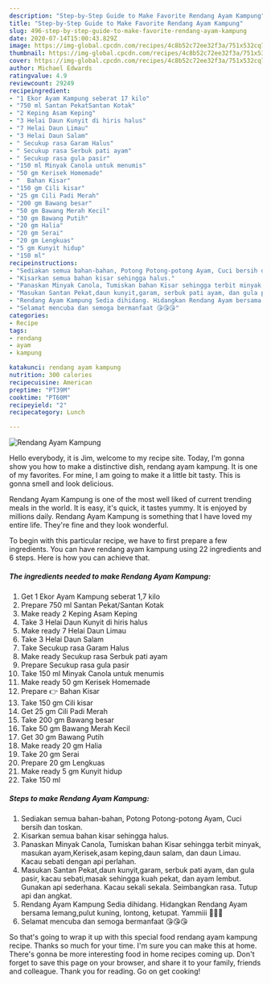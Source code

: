 ```yaml
---
description: "Step-by-Step Guide to Make Favorite Rendang Ayam Kampung"
title: "Step-by-Step Guide to Make Favorite Rendang Ayam Kampung"
slug: 496-step-by-step-guide-to-make-favorite-rendang-ayam-kampung
date: 2020-07-14T15:00:43.829Z
image: https://img-global.cpcdn.com/recipes/4c8b52c72ee32f3a/751x532cq70/rendang-ayam-kampung-resipi-foto-utama.jpg
thumbnail: https://img-global.cpcdn.com/recipes/4c8b52c72ee32f3a/751x532cq70/rendang-ayam-kampung-resipi-foto-utama.jpg
cover: https://img-global.cpcdn.com/recipes/4c8b52c72ee32f3a/751x532cq70/rendang-ayam-kampung-resipi-foto-utama.jpg
author: Michael Edwards
ratingvalue: 4.9
reviewcount: 29249
recipeingredient:
- "1 Ekor Ayam Kampung seberat 17 kilo"
- "750 ml Santan PekatSantan Kotak"
- "2 Keping Asam Keping"
- "3 Helai Daun Kunyit di hiris halus"
- "7 Helai Daun Limau"
- "3 Helai Daun Salam"
- " Secukup rasa Garam Halus"
- " Secukup rasa Serbuk pati ayam"
- " Secukup rasa gula pasir"
- "150 ml Minyak Canola untuk menumis"
- "50 gm Kerisek Homemade"
- "  Bahan Kisar"
- "150 gm Cili kisar"
- "25 gm Cili Padi Merah"
- "200 gm Bawang besar"
- "50 gm Bawang Merah Kecil"
- "30 gm Bawang Putih"
- "20 gm Halia"
- "20 gm Serai"
- "20 gm Lengkuas"
- "5 gm Kunyit hidup"
- "150 ml"
recipeinstructions:
- "Sediakan semua bahan-bahan, Potong Potong-potong Ayam, Cuci bersih dan toskan."
- "Kisarkan semua bahan kisar sehingga halus."
- "Panaskan Minyak Canola, Tumiskan bahan Kisar sehingga terbit minyak, masukan ayam,Kerisek,asam keping,daun salam, dan daun Limau. Kacau sebati dengan api perlahan."
- "Masukan Santan Pekat,daun kunyit,garam, serbuk pati ayam, dan gula pasir, kacau sebati,masak sehingga kuah pekat, dan ayam lembut. Gunakan api sederhana. Kacau sekali sekala. Seimbangkan rasa. Tutup api dan angkat."
- "Rendang Ayam Kampung Sedia dihidang. Hidangkan Rendang Ayam bersama lemang,pulut kuning, lontong, ketupat. Yammiii 🤤🤤🤤"
- "Selamat mencuba dan semoga bermanfaat 😘😘😘"
categories:
- Recipe
tags:
- rendang
- ayam
- kampung

katakunci: rendang ayam kampung 
nutrition: 300 calories
recipecuisine: American
preptime: "PT39M"
cooktime: "PT60M"
recipeyield: "2"
recipecategory: Lunch

---
```



![Rendang Ayam Kampung](https://img-global.cpcdn.com/recipes/4c8b52c72ee32f3a/751x532cq70/rendang-ayam-kampung-resipi-foto-utama.jpg)

Hello everybody, it is Jim, welcome to my recipe site. Today, I'm gonna show you how to make a distinctive dish, rendang ayam kampung. It is one of my favorites. For mine, I am going to make it a little bit tasty. This is gonna smell and look delicious.

Rendang Ayam Kampung is one of the most well liked of current trending meals in the world. It is easy, it's quick, it tastes yummy. It is enjoyed by millions daily. Rendang Ayam Kampung is something that I have loved my entire life. They're fine and they look wonderful.




To begin with this particular recipe, we have to first prepare a few ingredients. You can have rendang ayam kampung using 22 ingredients and 6 steps. Here is how you can achieve that.

<!--inarticleads1-->

##### The ingredients needed to make Rendang Ayam Kampung:

1. Get 1 Ekor Ayam Kampung seberat 1,7 kilo
1. Prepare 750 ml Santan Pekat/Santan Kotak
1. Make ready 2 Keping Asam Keping
1. Take 3 Helai Daun Kunyit di hiris halus
1. Make ready 7 Helai Daun Limau
1. Take 3 Helai Daun Salam
1. Take  Secukup rasa Garam Halus
1. Make ready  Secukup rasa Serbuk pati ayam
1. Prepare  Secukup rasa gula pasir
1. Take 150 ml Minyak Canola untuk menumis
1. Make ready 50 gm Kerisek Homemade
1. Prepare  👉 Bahan Kisar
1. Take 150 gm Cili kisar
1. Get 25 gm Cili Padi Merah
1. Take 200 gm Bawang besar
1. Take 50 gm Bawang Merah Kecil
1. Get 30 gm Bawang Putih
1. Make ready 20 gm Halia
1. Take 20 gm Serai
1. Prepare 20 gm Lengkuas
1. Make ready 5 gm Kunyit hidup
1. Take 150 ml




<!--inarticleads2-->

##### Steps to make Rendang Ayam Kampung:

1. Sediakan semua bahan-bahan, Potong Potong-potong Ayam, Cuci bersih dan toskan.
1. Kisarkan semua bahan kisar sehingga halus.
1. Panaskan Minyak Canola, Tumiskan bahan Kisar sehingga terbit minyak, masukan ayam,Kerisek,asam keping,daun salam, dan daun Limau. Kacau sebati dengan api perlahan.
1. Masukan Santan Pekat,daun kunyit,garam, serbuk pati ayam, dan gula pasir, kacau sebati,masak sehingga kuah pekat, dan ayam lembut. Gunakan api sederhana. Kacau sekali sekala. Seimbangkan rasa. Tutup api dan angkat.
1. Rendang Ayam Kampung Sedia dihidang. Hidangkan Rendang Ayam bersama lemang,pulut kuning, lontong, ketupat. Yammiii 🤤🤤🤤
1. Selamat mencuba dan semoga bermanfaat 😘😘😘




So that's going to wrap it up with this special food rendang ayam kampung recipe. Thanks so much for your time. I'm sure you can make this at home. There's gonna be more interesting food in home recipes coming up. Don't forget to save this page on your browser, and share it to your family, friends and colleague. Thank you for reading. Go on get cooking!
